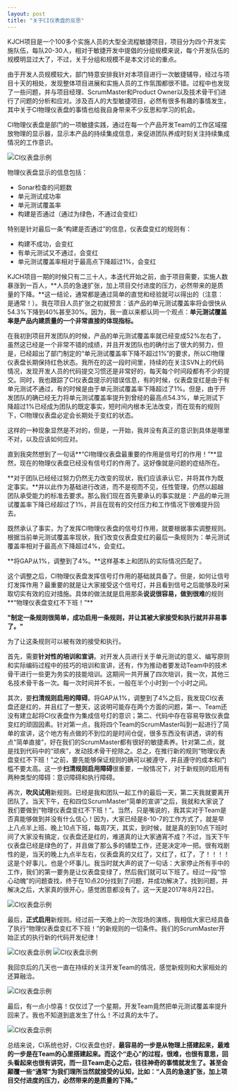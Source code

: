 ```yaml
---
layout: post
title: "关于CI仪表盘的反思"
---
```


KJCH项目是一个100多个实施人员的大型全流程敏捷项目，项目分为四个开发实施队伍，每队20-30人，相对于敏捷开发中提倡的分组规模来说，每个开发队伍的规模明显过大了，不过，关于分组和规模不是本文讨论的重点。

由于开发人员规模较大，部门特意安排我针对本项目进行一次敏捷辅导，经过与项目十天的相处，发现整体项目进展和实施人员的工作氛围都很不错。过程中也发现了一些问题，并与项目经理、ScrumMaster和Product Owner以及技术骨干们进行了问题的分析和应对。涉及百人的大型敏捷项目，必然有很多有趣的事情发生，其中关于CI物理仪表盘的事情也给我自身带来不少反思和学习的机会。

CI物理仪表盘是部门的一项敏捷实践，通过在每一个产品开发Team的工作区域摆放物理的显示器，显示本产品的持续集成信息，来促进团队养成时刻关注持续集成情况的工作意识。

![CI仪表盘示例](..\images\2017-08-28-关于CI仪表盘的反思-1.jpg "CI仪表盘示例")

物理仪表盘显示的信息包括：

* Sonar检查的问题数
* 单元测试成功率
* 单元测试覆盖率
* 构建是否通过（通过为绿色，不通过会变红）

特别是针对最后一条“构建是否通过”的信息，仪表盘变红的规则有：

* 构建不成功，会变红
* 有单元测试又不通过，会变红
* 单元测试覆盖率相对于最高点下降超过1%，会变红

KJCH项目一期的时候只有二三十人，本迭代开始之前，由于项目需要，实施人数暴涨到一百人，**人员的急速扩张，加上项目交付进度的压力，必然带来的是质量的下降。**这一结论，通常都是通过简单的直觉和经验就可以得出的（注意：是通常！）。我在项目人员扩张之初就预言：该产品的单元测试覆盖率将会很快从54.3%下降到40%甚至30%。因为，我一直以来都认同一个观点：**单元测试覆盖率是产品内建质量的一个非常直接的体现指标。**

在我初到项目开发团队的时候，产品的单元测试覆盖率就已经变成52%左右了，虽然这已经是一个非常不错的成绩，并且开发团队也的确付出了很大的努力，但是，已经超出了部门制定的“单元测试覆盖率下降不超过1%”的要求，所以CI物理仪表盘长期保持红色状态。我所在的这一段时间里，持续的在关注SVN上的代码情况，发现开发人员的代码提交习惯还是非常好的，每天每个时间段都有不少的提交。同时，我也跟踪了CI仪表盘提示的错误信息，有的时候，仪表盘变红是由于有单元测试不通过，有的时候是由于单元测试覆盖率下降超过了1%。但是，由于开发团队的确已经无力将单元测试覆盖率提升到曾经的最高点54.3%，单元测试下降超过1%已经成为团队的既定事实，短时间内根本无法改变，而在现有的规则下，CI物理仪表盘必定会长期处于变红的状态。

这样的一种现象显然是不对的，但是，一开始，我并没有真正的意识到具体是哪里不对，以及应该如何应对。

直到我突然想到了一句话**“CI物理仪表盘最重要的作用是信号灯的作用！”**显然，现在的物理仪表盘已经没有信号灯的作用了。这好像就是问题的症结所在。

**对于团队已经经过努力仍然无力改变的现状，我们应该承认它，并将其作为既定事实。**并以此作为基础进行改进，而不是视而不见，任性管理，仍然以超越团队承受能力的标准去要求。那么我们现在首先要承认的事实就是：产品的单元测试覆盖率下降已经超过了1%，并且在现有的交付压力和工作情况下很难提升回去。

既然承认了事实，为了发挥CI物理仪表盘的信号灯作用，就要根据事实调整规则。根据当前单元测试覆盖率现状，我们改变仪表盘变红的最后一条规则为：单元测试覆盖率相对于最高点下降超过4%，会变红。

**将GAP从1%，调整到了4%。**这样基本上和团队的实际情况匹配了。

这个调整之后，CI物理仪表盘发挥信号灯作用的基础就具备了。但是，如何让信号灯发挥作用？最重要的就是让大家接受这个信号灯，并且看到信号之后能够及时采取切实有效的应对措施。具体的做法就是启用那条**说说很容易，做到很难**的规则**“物理仪表盘变红不下班！”**

**"制定一条规则很简单，成功启用一条规则，并让其被大家接受和执行就并非易事了。"**

为了让这条规则可以被有效的接受和执行。

首先，需要**针对性的培训和宣讲**。对开发人员进行关于单元测试的意义、编写原则和实际编码过程中的技巧的培训和宣讲，还有，作为推动者要发动Team中的技术骨干进行一些更为务实的技能培训。这期间一共开展了四次培训，我一次，其他三名技术骨干各一次。每一次时间并不长，一般在半个小时到一个小时之间。

其次，要**扫清规则启用的障碍**。将GAP从1%，调整到了4%之后，我发现CI仪表盘还是红的，并且红了一整天，这说明可能存在两个方面的问题，第一、Team还没有建立起将CI仪表盘作为集成信号灯的意识；第二、代码中存在容易导致仪表盘变红的顽固因素。针对第一点，我将四个Team的ScrumMaster叫到一起进行了简单的宣讲，这个地方有点做的不到位的是时间仓促，很多东西没有讲透，讲的有点“简单直接”，好在我们的ScrumMaster都有很好的敏捷素养。针对第二点，就是找到代码中的“顽疾”，发动技术骨干挖除之。总之，在推行新的规则“物理仪表盘变红不下班！”之前，要先能够保证规则的确可以被遵守，并且遵守的成本和门槛不要太高。这一步**扫清规则启用障碍**很重要，一般情况下，对于新规则的启用有两种类型的障碍：意识障碍和执行障碍。

再次，**吹风试用**新规则。已经是我和团队一起工作的最后一天，第二天我就要离开团队了。当天下午，在和四位ScrumMaster“简单的宣讲”之后，我就和大家说了我们要做到“物理仪表盘变红不下班！”。当然，只是嘴说的，我其实对于Team是否真能够做到并没有什么信心！因为，大家已经是8-10-7的工作方式了，就是早上八点半上班、晚上10点下班，每周7天，其实，到时候，就是真的到10点下班时间了大家没有搞定，仪表盘还是红的，难道真的让大家通宵不成？不过，当天下午仪表盘已经是绿色的了，并且做了那么多的铺垫工作，还是决定冲一把。很有戏剧性的是，当天的晚上九点半左右，仪表盘真的又红了，又红了，红了，了！！！！这是个好事儿，也是个坏事儿。我当时就大声的说了一句话：大家停止所有手中的工作，我们的第一要务是让仪表盘变绿了，然后我们就可以下班了。经过一段“惊心动魄”的问题查找，终于在10点20分找到了问题，并成功解决了。找到问题，并解决之后，大家真的很开心，感觉困意都没有了。这一天是2017年8月22日。

![CI仪表盘示例](..\images\2017-08-28-关于CI仪表盘的反思-2.jpg "CI仪表盘示例")

最后，**正式启用**新规则。经过前一天晚上的一次现场的演练，我相信大家已经具备了执行“物理仪表盘变红不下班！”的新规则的一切条件。我们的ScrumMaster开始正式的执行新的代码开发纪律！

![CI仪表盘示例](..\images\2017-08-28-关于CI仪表盘的反思-3.jpg "CI仪表盘示例")
![CI仪表盘示例](..\images\2017-08-28-关于CI仪表盘的反思-4.jpg "CI仪表盘示例")

我回京后的几天也一直在持续的关注开发Team的情况，感觉新规则和大家相处的还算融洽。

![CI仪表盘示例](..\images\2017-08-28-关于CI仪表盘的反思-5.jpg "CI仪表盘示例")

最后，有一点小惊喜！仅仅过了一个星期，开发Team竟然把单元测试覆盖率提升回来了。我也不知道到底发生了什么！不过真的太牛了。

![CI仪表盘示例](..\images\2017-08-28-关于CI仪表盘的反思-6.jpg "CI仪表盘示例")

总结来说，CI系统也好，CI仪表盘也好，**最容易的一步是从物理上搭建起来，最难的一步是在Team的心里搭建起来。**而这个“走心”的过程，很难，也很有意思，回头看起来也很有讲究，而一旦Team走心之后，往往神奇的事情就发生了。甚至会颠覆一些“通常”为我们理所当然就接受的认知，比如：**“人员的急速扩张，加上项目交付进度的压力，必然带来的是质量的下降。”**
